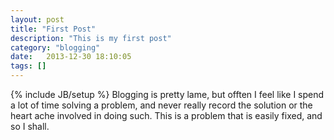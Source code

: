 ```yaml
---
layout: post
title: "First Post"
description: "This is my first post"
category: "blogging"
date:   2013-12-30 18:10:05
tags: []
---
```

{% include JB/setup %}
Blogging is pretty lame, but offten I feel like I spend a lot of time solving a problem, and never really record the solution or the heart ache involved in doing such. This is a problem that is easily fixed, and so I shall.

